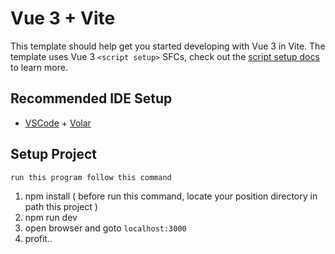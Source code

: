 # Vue 3 + Vite

This template should help get you started developing with Vue 3 in Vite. The template uses Vue 3 `<script setup>` SFCs, check out the [script setup docs](https://v3.vuejs.org/api/sfc-script-setup.html#sfc-script-setup) to learn more.

## Recommended IDE Setup

- [VSCode](https://code.visualstudio.com/) + [Volar](https://marketplace.visualstudio.com/items?itemName=johnsoncodehk.volar)

## Setup Project
	run this program follow this command
 1. npm install ( before run this command, locate your position directory in path this project )
 2. npm run dev 
 3. open browser and goto ` localhost:3000 `
 4. profit..
